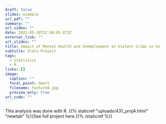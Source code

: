 ```yaml
---
draft: false
slides: example
url_pdf: ""
summary: ""
url_video: ""
date: 2022-05-10T22:50:05.875Z
external_link: ""
url_slides: ""
title: Impact of Mental Health and Unemployment on Violent Crime in Select US Counties
subtitle: Stats Project
tags:
  - Statistics
  - R
links: []
image:
  caption: ""
  focal_point: Smart
  filename: featured.jpg
  preview_only: true
url_code: ""
---
```

This analysis was done with R. {{% staticref "uploads/431_projA.html" "newtab" %}}See full project here.{{% /staticref %}}